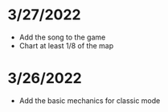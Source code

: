 # 3/27/2022

- Add the song to the game
- Chart at least 1/8 of the map

# 3/26/2022

- Add the basic mechanics for classic mode
